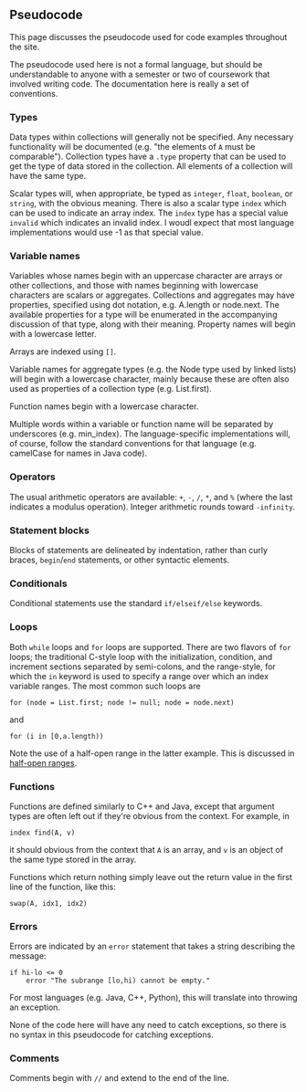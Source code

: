 ## Pseudocode

This page discusses the pseudocode used for code examples throughout the site.

The pseudocode used here is not a formal language, but should be understandable to anyone with a semester or two of coursework
that involved writing code.  The documentation here is really a set of conventions.

### Types

Data types within collections will generally not be specified.  Any necessary functionality will be documented
(e.g. "the elements of `A` must be comparable").  Collection types have a `.type` property that can be used to get
the type of data stored in the collection.  All elements of a collection will have the same type.

Scalar types will, when appropriate, be typed as `integer`, `float`, `boolean`, or `string`, with the obvious meaning.
There is also a scalar type `index` which can be used to indicate an array index.  The `index` type has a special value
`invalid` which indicates an invalid index.  I woudl expect that most language implementations would use -1 as that
special value.

### Variable names

Variables whose names begin with an uppercase character are arrays or other collections, and those with names beginning
with lowercase characters are scalars or aggregates.  Collections and aggregates may have properties, specified using dot
notation, e.g. A.length or node.next.  The available properties for a type will be enumerated in the accompanying discussion
of that type, along with their meaning.  Property names will begin with a lowercase letter.

Arrays are indexed using `[]`.

Variable names for aggregate types (e.g. the Node type used by linked lists) will begin with a lowercase character,
mainly because these are often also used as properties of a collection type (e.g. List.first).

Function names begin with a lowercase character.

Multiple words within a variable or function name will be separated by underscores (e.g. min_index).  The language-specific
implementations will, of course, follow the standard conventions for that language (e.g. camelCase for names in Java code).

### Operators

The usual arithmetic operators are available: `+`, `-`, `/`, `*`, and `%` (where the last indicates a modulus operation).
Integer arithmetic rounds toward `-infinity`.

### Statement blocks

Blocks of statements are delineated by indentation, rather than curly braces, `begin`/`end` statements, or other syntactic elements.
 
### Conditionals

Conditional statements use the standard `if/elseif/else` keywords.

### Loops

Both `while` loops and `for` loops are supported.  There are two flavors of `for` loops; the traditional C-style loop with
the initialization, condition, and increment sections separated by semi-colons, and the range-style, for which the `in`
keyword is used to specify a range over which an index variable ranges.  The most common such loops are
```
for (node = List.first; node != null; node = node.next)
```
and
```
for (i in [0,a.length))
```
Note the use of a half-open range in the latter example.  This is discussed in [half-open ranges](Half-open-ranges).

### Functions

Functions are defined similarly to C++ and Java, except that argument types are often left out if they're obvious from the context.
For example, in
```
index find(A, v)
```
it should obvious from the context that `A` is an array, and `v` is an object of the same type stored in the array.

Functions which return nothing simply leave out the return value in the first line of the function, like this:
```
swap(A, idx1, idx2)
```

### Errors

Errors are indicated by an `error` statement that takes a string describing the message:
```
if hi-lo <= 0
    error "The subrange [lo,hi) cannot be empty."
```
For most languages (e.g. Java, C++, Python), this will translate into throwing an exception.

None of the code here will have any need to catch exceptions, so there is no syntax in this pseudocode
for catching exceptions.

### Comments

Comments begin with `//` and extend to the end of the line.
